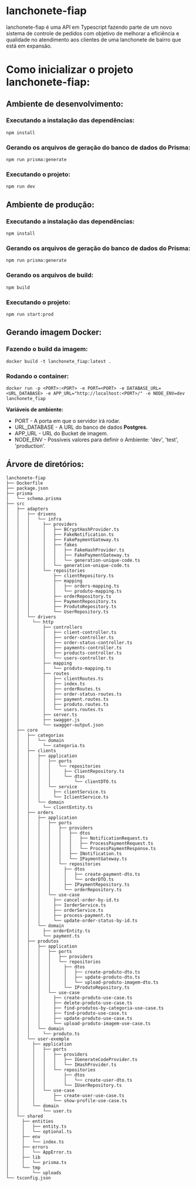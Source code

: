 # lanchonete-fiap
lanchonete-fiap é uma API em Typescript fazendo parte de um novo sistema de controle de pedidos com objetivo de melhorar a eficiência e qualidade no atendimento aos clientes de uma lanchonete de bairro que está em expansão.

# Como inicializar o projeto lanchonete-fiap:

## Ambiente de desenvolvimento:
  
  ### Executando a instalação das dependências:
    npm install
  
  ### Gerando os arquivos de geração do banco de dados do Prisma:
    npm run prisma:generate
    
  ### Executando o projeto:
    npm run dev
    
## Ambiente de produção:

  ### Executando a instalação das dependências:
    npm install
    
  ### Gerando os arquivos de geração do banco de dados do Prisma:
    npm run prisma:generate
    
  ### Gerando os arquivos de build:
    npm build
    
  ### Executando o projeto:
    npm run start:prod
    
## Gerando imagem Docker:

  ### Fazendo o build da imagem:
    docker build -t lanchonete_fiap:latest .

  ### Rodando o container:
    docker run -p <PORT>:<PORT> -e PORT=<PORT> -e DATABASE_URL=<URL_DATABASE> -e APP_URL="http://localhost:<PORT>/" -e NODE_ENV=dev lanchonete_fiap

**Variáveis de ambiente:**
  - PORT - A porta em que o servidor irá rodar.
  -  URL_DATABASE - A URL do banco de dados **Postgres**.
  - APP_URL - URL do Bucket de imagem.
  - NODE_ENV - Possíveis valores para definir o Ambiente: 'dev', 'test', 'production'.

  ## Árvore de diretórios:
  ```
  lanchonete-fiap
  ├── Dockerfile
  ├── package.json
  ├── prisma
  │   └── schema.prisma
  ├── src
  │   ├── adapters
  │   │   ├── drivens
  │   │   │   └── infra
  │   │   │   	├── providers
  │   │   │   	│   ├── BCryptHashProvider.ts
  │   │   │   	│   ├── FakeNotification.ts
  │   │   │   	│   ├── FakePaymentGateway.ts
  │   │   │   	│   ├── fakes
  │   │   │   	│   │   ├── FakeHashProvider.ts
  │   │   │   	│   │   ├── FakePaymentGateway.ts
  │   │   │   	│   │   └── generation-unique-code.ts
  │   │   │   	│   └── generation-unique-code.ts
  │   │   │   	└── repositories
  │   │   │       	├── clientRepository.ts
  │   │   │       	├── mapping
  │   │   │       	│   ├── orders-mapping.ts
  │   │   │       	│   └── produto-mapping.ts
  │   │   │       	├── orderRepository.ts
  │   │   │       	├── PaymentRepository.ts
  │   │   │       	├── ProdutoRepository.ts
  │   │   │       	└── UserRepository.ts
  │   │   └── drivers
  │   │   	└── http
  │   │       	├── controllers
  │   │       	│   ├── client-controller.ts
  │   │       	│   ├── order-controller.ts
  │   │       	│   ├── order-status-controller.ts
  │   │       	│   ├── payments-controller.ts
  │   │       	│   ├── products-controller.ts
  │   │       	│   └── users-controller.ts
  │   │       	├── mapping
  │   │       	│   └── produto-mapping.ts
  │   │       	├── routes
  │   │       	│   ├── clientRoutes.ts
  │   │       	│   ├── index.ts
  │   │       	│   ├── orderRoutes.ts
  │   │       	│   ├── order-status-routes.ts
  │   │       	│   ├── payment.routes.ts
  │   │       	│   ├── produto.routes.ts
  │   │       	│   └── users.routes.ts
  │   │       	├── server.ts
  │   │       	├── swagger.js
  │   │       	└── swagger-output.json
  │   ├── core
  │   │   ├── categorias
  │   │   │   └── domain
  │   │   │   	└── categoria.ts
  │   │   ├── clients
  │   │   │   ├── application
  │   │   │   │   ├── ports
  │   │   │   │   │   └── repositories
  │   │   │   │   │   	├── ClientRepository.ts
  │   │   │   │   │   	└── dtos
  │   │   │   │   │       	└── clientDTO.ts
  │   │   │   │   └── service
  │   │   │   │   	├── clientService.ts
  │   │   │   │   	└── IclientService.ts
  │   │   │   └── domain
  │   │   │   	└── clientEntity.ts
  │   │   ├── orders
  │   │   │   ├── application
  │   │   │   │   ├── ports
  │   │   │   │   │   ├── providers
  │   │   │   │   │   │   ├── dtos
  │   │   │   │   │   │   │   ├── NotificationRequest.ts
  │   │   │   │   │   │   │   ├── ProcessPaymentRequest.ts
  │   │   │   │   │   │   │   └── ProcessPaymentResponse.ts
  │   │   │   │   │   │   ├── INotification.ts
  │   │   │   │   │   │   └── IPaymentGateway.ts
  │   │   │   │   │   └── repositories
  │   │   │   │   │   	├── dtos
  │   │   │   │   │   	│   ├── create-payment-dto.ts
  │   │   │   │   │   	│   └── orderDTO.ts
  │   │   │   │   │   	├── IPaymentRepository.ts
  │   │   │   │   │   	└── orderRepository.ts
  │   │   │   │   └── use-case
  │   │   │   │   	├── cancel-order-by-id.ts
  │   │   │   │   	├── IorderService.ts
  │   │   │   │   	├── orderService.ts
  │   │   │   │   	├── process-payment.ts
  │   │   │   │   	└── update-order-status-by-id.ts
  │   │   │   └── domain
  │   │   │   	├── orderEntity.ts
  │   │   │   	└── payment.ts
  │   │   ├── produtos
  │   │   │   ├── application
  │   │   │   │   ├── ports
  │   │   │   │   │   ├── providers
  │   │   │   │   │   └── repositories
  │   │   │   │   │   	├── dtos
  │   │   │   │   │   	│   ├── create-produto-dto.ts
  │   │   │   │   │   	│   ├── update-produto-dto.ts
  │   │   │   │   │   	│   └── upload-produto-imagem-dto.ts
  │   │   │   │   │   	└── IProdutoRepository.ts
  │   │   │   │   └── use-case
  │   │   │   │   	├── create-produto-use-case.ts
  │   │   │   │   	├── delete-produto-use-case.ts
  │   │   │   │   	├── find-produtos-by-categoria-use-case.ts
  │   │   │   │   	├── find-produto-use-case.ts
  │   │   │   │   	├── update-produto-use-case.ts
  │   │   │   │   	└── upload-produto-imagem-use-case.ts
  │   │   │   └── domain
  │   │   │   	└── produto.ts
  │   │   └── user-exemple
  │   │   	├── application
  │   │   	│   ├── ports
  │   │   	│   │   ├── providers
  │   │   	│   │   │   ├── IGenerateCodeProvider.ts
  │   │   	│   │   │   └── IHashProvider.ts
  │   │   	│   │   └── repositories
  │   │   	│   │   	├── dtos
  │   │   	│   │   	│   └── create-user-dto.ts
  │   │   	│   │   	└── IUserRepository.ts
  │   │   	│   └── use-case
  │   │   	│   	├── create-user-use-case.ts
  │   │   	│   	└── show-profile-use-case.ts
  │   │   	└── domain
  │   │       	└── user.ts
  │   └── shared
  │   	├── entities
  │   	│   ├── entity.ts
  │   	│   └── optional.ts
  │   	├── env
  │   	│   └── index.ts
  │   	├── errors
  │   	│   └── AppError.ts
  │   	├── lib
  │   	│   └── prisma.ts
  │   	└── tmp
  │       	└── uploads
  └── tsconfig.json
  ```

    
    
      
    

  

  


    
    
    
